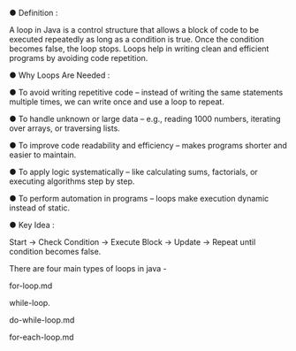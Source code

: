
● Definition :

A loop in Java is a control structure that allows a block of code to be executed repeatedly as long as a condition is true. Once the condition becomes false, the loop stops. Loops help in writing clean and efficient programs by avoiding code repetition.

● Why Loops Are Needed :

● To avoid writing repetitive code – instead of writing the same statements multiple times, we can write once and use a loop to repeat.

● To handle unknown or large data – e.g., reading 1000 numbers, iterating over arrays, or traversing lists.

● To improve code readability and efficiency – makes programs shorter and easier to maintain.

● To apply logic systematically – like calculating sums, factorials, or executing algorithms step by step.

● To perform automation in programs – loops make execution dynamic instead of static.

● Key Idea :

Start → Check Condition → Execute Block → Update → Repeat until condition becomes false.

There are four main types of loops in java -

for-loop.md

while-loop.

do-while-loop.md

for-each-loop.md
